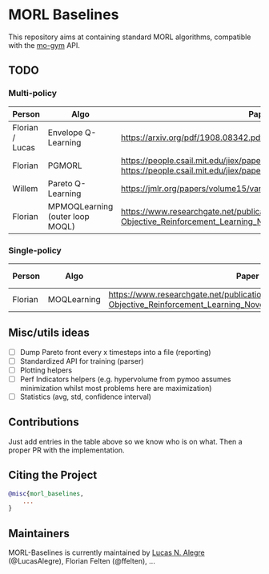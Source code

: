 # MORL Baselines

This repository aims at containing standard MORL algorithms, compatible with the [mo-gym](https://github.com/LucasAlegre/mo-gym) API.

## TODO

### Multi-policy
| Person          | Algo                             | Paper                                                                                                                        | Existing implem                                                                  | Done?              |
|-----------------|----------------------------------|------------------------------------------------------------------------------------------------------------------------------|----------------------------------------------------------------------------------|--------------------|
| Florian / Lucas | Envelope Q-Learning              | https://arxiv.org/pdf/1908.08342.pdf                                                                                         | https://github.com/RunzheYang/MORL                                               |                    |
| Florian         | PGMORL                           | https://people.csail.mit.edu/jiex/papers/PGMORL/paper.pdf / https://people.csail.mit.edu/jiex/papers/PGMORL/supp.pdf         | https://github.com/mit-gfx/PGMORL                                                | :heavy_check_mark: |
| Willem          | Pareto Q-Learning                | https://jmlr.org/papers/volume15/vanmoffaert14a/vanmoffaert14a.pdf                                                           | https://gitlab.ai.vub.ac.be/mreymond/deep-sea-treasure/-/blob/master/pareto_q.py |                    |
| Florian         | MPMOQLearning  (outer loop MOQL) | https://www.researchgate.net/publication/235698665_Scalarized_Multi-Objective_Reinforcement_Learning_Novel_Design_Techniques |                                                                                  | :heavy_check_mark: |

### Single-policy
| Person  | Algo        | Paper                                                                                                                        | Existing implem | Done?              |
|---------|-------------|------------------------------------------------------------------------------------------------------------------------------|-----------------|--------------------|
| Florian | MOQLearning | https://www.researchgate.net/publication/235698665_Scalarized_Multi-Objective_Reinforcement_Learning_Novel_Design_Techniques | -               | :heavy_check_mark: |

## Misc/utils ideas
- [ ] Dump Pareto front every x timesteps into a file (reporting)
- [ ] Standardized API for training (parser)
- [ ] Plotting helpers
- [ ] Perf Indicators helpers (e.g. hypervolume from pymoo assumes minimization whilst most problems here are maximization) 
- [ ] Statistics (avg, std, confidence interval)

## Contributions
Just add entries in the table above so we know who is on what. Then a proper PR with the implementation.

## Citing the Project

```bibtex
@misc{morl_baselines,
    ...
}
```

## Maintainers

MORL-Baselines is currently maintained by [Lucas N. Alegre](https://www.inf.ufrgs.br/~lnalegre/) (@LucasAlegre), Florian Felten (@ffelten), ...